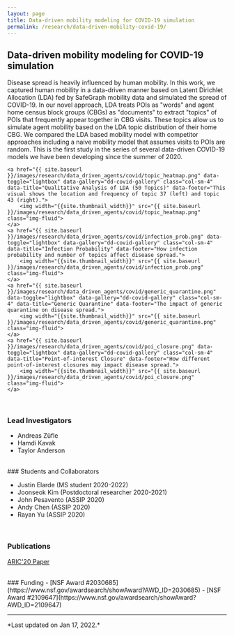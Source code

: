 ```yaml
---
layout: page
title: Data-driven mobility modeling for COVID-19 simulation
permalink: /research/data-driven-mobility-covid-19/
---
```



## Data-driven mobility modeling for COVID-19 simulation


Disease spread is heavily influenced by human mobility. In this work, we captured human mobility in a data-driven manner based on Latent Dirichlet Allocation (LDA) fed by SafeGraph mobility data and simulated the spread of COVID-19. In our novel approach, LDA treats POIs as "words" and agent home census block groups (CBGs) as "documents" to extract "topics" of POIs that frequently appear together in CBG visits. These topics allow us to simulate agent mobility based on the LDA topic distribution of their home CBG. We compared the LDA based mobility model with competitor approaches including a naive mobility model that assumes visits to POIs are random. This is the first study in the series of several data-driven COVID-19 models we have been developing since the summer of 2020.

<div id="dd-covid-gallery">
        
    <a href="{{ site.baseurl }}/images/research/data_driven_agents/covid/topic_heatmap.png" data-toggle="lightbox" data-gallery="dd-covid-gallery" class="col-sm-4" data-title="Qualitative Analysis of LDA (50 Topics)" data-footer="This visual shows the location and frequency of topic 37 (left) and topic 43 (right).">
        <img width="{{site.thumbnail_width}}" src="{{ site.baseurl }}/images/research/data_driven_agents/covid/topic_heatmap.png" class="img-fluid">
    </a>
    <a href="{{ site.baseurl }}/images/research/data_driven_agents/covid/infection_prob.png" data-toggle="lightbox" data-gallery="dd-covid-gallery" class="col-sm-4" data-title="Infection Probability" data-footer="How infection probability and number of topics affect disease spread.">
        <img width="{{site.thumbnail_width}}" src="{{ site.baseurl }}/images/research/data_driven_agents/covid/infection_prob.png" class="img-fluid">
    </a>
    <a href="{{ site.baseurl }}/images/research/data_driven_agents/covid/generic_quarantine.png" data-toggle="lightbox" data-gallery="dd-covid-gallery" class="col-sm-4" data-title="Generic Quarantine" data-footer="The impact of generic quarantine on disease spread.">
        <img width="{{site.thumbnail_width}}" src="{{ site.baseurl }}/images/research/data_driven_agents/covid/generic_quarantine.png" class="img-fluid">
    </a>
    <a href="{{ site.baseurl }}/images/research/data_driven_agents/covid/poi_closure.png" data-toggle="lightbox" data-gallery="dd-covid-gallery" class="col-sm-4" data-title="Point-of-interest Closure" data-footer="How different point-of-interest closures may impact disease spread.">
        <img width="{{site.thumbnail_width}}" src="{{ site.baseurl }}/images/research/data_driven_agents/covid/poi_closure.png" class="img-fluid">
    </a>

</div>


<script>
	  lightGallery(document.getElementById('dd-covid-gallery'), {
	    thumbnail:true,
	    animateThumb: true,
	    showThumbByDefault: true
	}); 
	</script>

<br/>

### Lead Investigators

- Andreas Züfle
- Hamdi Kavak
- Taylor Anderson

<br/>
### Students and Collaborators

- Justin Elarde (MS student 2020-2022)
- Joonseok Kim (Postdoctoral researcher 2020-2021)
- John Pesavento (ASSIP 2020)
- Andy Chen (ASSIP 2020)
- Rayan Yu (ASSIP 2020)

&nbsp;
### Publications

<a href="https://dl.acm.org/doi/abs/10.1145/3423455.3430305" target="_blank"> <i class="far fa-file"></i> ARIC'20 Paper</a>

<br/>
### Funding
- [NSF Award #2030685](https://www.nsf.gov/awardsearch/showAward?AWD_ID=2030685)
- [NSF Award #2109647](https://www.nsf.gov/awardsearch/showAward?AWD_ID=2109647)
<hr/>
*Last updated on Jan 17, 2022.*  